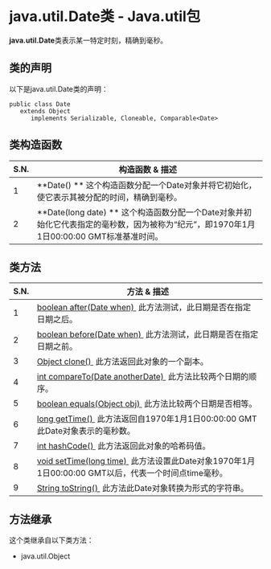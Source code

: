 # java.util.Date类 - Java.util包

**java.util.Date**类表示某一特定时刻，精确到毫秒。

## 类的声明

以下是java.util.Date类的声明：

```
public class Date
   extends Object
      implements Serializable, Cloneable, Comparable<Date>
```

## 类构造函数

| S.N. | 构造函数 & 描述 |
| --- | --- |
| 1 | **Date() ** 这个构造函数分配一个Date对象并将它初始化，使它表示其被分配的时间，精确到毫秒。 |
| 2 | **Date(long date) ** 这个构造函数分配一个Date对象并初始化它代表指定的毫秒数，因为被称为“纪元”，即1970年1月1日00:00:00 GMT标准基准时间。 |

## 类方法

| S.N. | 方法 & 描述 |
| --- | --- |
| 1 | [boolean after(Date when) ](http://www.yiibai.com/java/util/date_after.html) 此方法测试，此日期是否在指定日期之后。 |
| 2 | [boolean before(Date when) ](http://www.yiibai.com/java/util/date_before.html) 此方法测试，此日期是否在指定日期之前。 |
| 3 | [Object clone() ](http://www.yiibai.com/java/util/date_clone.html) 此方法返回此对象的一个副本。 |
| 4 | [int compareTo(Date anotherDate) ](http://www.yiibai.com/java/util/date_compareto.html) 此方法比较两个日期的顺序。 |
| 5 | [boolean equals(Object obj) ](http://www.yiibai.com/java/util/date_equals.html) 此方法比较两个日期是否相等。 |
| 6 | [long getTime() ](http://www.yiibai.com/java/util/date_gettime.html) 此方法返回自1970年1月1日00:00:00 GMT此Date对象表示的毫秒数。 |
| 7 | [int hashCode() ](http://www.yiibai.com/java/util/date_hashcode.html) 此方法返回此对象的哈希码值。 |
| 8 | [void setTime(long time) ](http://www.yiibai.com/java/util/date_settime.html) 此方法设置此Date对象1970年1月1日00:00:00 GMT以后，代表一个时间点time毫秒。 |
| 9 | [String toString() ](http://www.yiibai.com/java/util/date_tostring.html) 此方法此Date对象转换为形式的字符串。 |

## 方法继承

这个类继承自以下类方法：

*   java.util.Object

